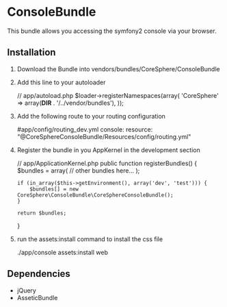 ConsoleBundle
=============

This bundle allows you accessing the symfony2 console via your browser.


Installation
------------

 1. Download the Bundle into vendors/bundles/CoreSphere/ConsoleBundle
 2. Add this line to your autoloader

    // app/autoload.php
    $loader->registerNamespaces(array(
        'CoreSphere'          => array(__DIR__ . '/../vendor/bundles'),
    ));
 3. Add the following route to your routing configuration

    #app/config/routing_dev.yml
    console:
        resource: "@CoreSphereConsoleBundle/Resources/config/routing.yml"

 4. Register the bundle in you AppKernel in the development section

    // app/ApplicationKernel.php
    public function registerBundles()
    {
        $bundles = array(
            // other bundles here...
        );

        if (in_array($this->getEnvironment(), array('dev', 'test'))) {
            $bundles[] = new CoreSphere\ConsoleBundle\CoreSphereConsoleBundle();
        }

        return $bundles;
    }

 5. run the assets:install command to install the css file

    ./app/console assets:install web

Dependencies
------------

 * jQuery
 * AsseticBundle
